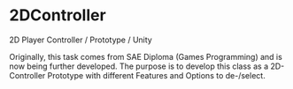 # 2DController
2D Player Controller / Prototype / Unity

Originally, this task comes from SAE Diploma (Games Programming) and is now being further developed.
The purpose is to develop this class as a 2D-Controller Prototype with different Features and Options to de-/select.
